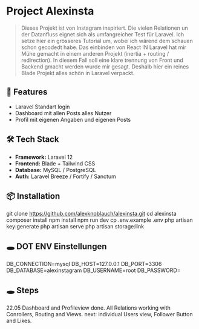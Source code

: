# Project Alexinsta

> Dieses Projekt ist von Instagram inspiriert. Die vielen Relationen un der Datanfluss eignet sich als umfangreicher Test für Laravel. Ich setze hier ein grösseres Tutorial um, wobei ich wärend dem schauen schon gecodedt habe. Das einbinden von React IN Laravel hat mir Mühe gemacht in einem anderen Projekt (inertia + routing / redirection). In diesem Fall soll eine klare trennung von Front und Backend gmacht werden wurde mir gesagt. 
Deshalb hier ein reines Blade Projekt alles schön in Laravel verpackt.

## 🚀 Features

- Laravel Standart login
- Dashboard mit allen Posts alles Nutzer
- Profil mit eigenen Angaben und eigenen Posts

## 🛠️ Tech Stack

- **Framework:** Laravel 12
- **Frontend:** Blade + Tailwind CSS
- **Database:** MySQL / PostgreSQL
- **Auth:** Laravel Breeze / Fortify / Sanctum


## 📦 Installation

git clone https://github.com/alexknoblauch/alexinsta.git
cd alexinsta
composer install
npm install
npm run dev
cp .env.example .env
php artisan key:generate
php artisan serve
php artisan storage:link



## 🕳 DOT ENV Einstellungen

DB_CONNECTION=mysql
DB_HOST=127.0.0.1
DB_PORT=3306
DB_DATABASE=alexinstagram
DB_USERNAME=root
DB_PASSWORD=


## 🕳 Steps

22.05 Dashboard and Profileview done. All Relations working with Conrollers, Routing and Views.
        next: individual Users view, Follower Button and Likes.
